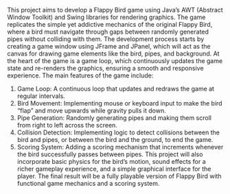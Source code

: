 This project aims to develop a Flappy Bird game using Java’s AWT (Abstract Window Toolkit) and Swing libraries for rendering graphics. The game replicates the simple yet addictive mechanics of the original Flappy Bird, where a bird must navigate through gaps between randomly generated pipes without colliding with them.
The development process starts by creating a game window using JFrame and JPanel, which will act as the canvas for drawing game elements like the bird, pipes, and background. At the heart of the game is a game loop, which continuously updates the game state and re-renders the graphics, ensuring a smooth and responsive experience.
The main features of the game include:
1.	Game Loop: A continuous loop that updates and redraws the game at regular intervals.
2.	Bird Movement: Implementing mouse or keyboard input to make the bird “flap” and move upwards while gravity pulls it down.
3.	Pipe Generation: Randomly generating pipes and making them scroll from right to left across the screen.
4.	Collision Detection: Implementing logic to detect collisions between the bird and pipes, or between the bird and the ground, to end the game.
5.	Scoring System: Adding a scoring mechanism that increments whenever the bird successfully passes between pipes.
This project will also incorporate basic physics for the bird’s motion, sound effects for a richer gameplay experience, and a simple graphical interface for the player. The final result will be a fully playable version of Flappy Bird with functional game mechanics and a scoring system.
